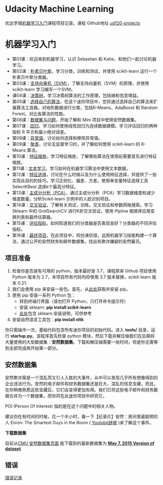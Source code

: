 Udacity Machine Learning 
==============

优达学城[机器学习入门](<https://classroom.udacity.com/courses/ud120>)课程项目记录。课程 Github地址 [ud120-projects](<https://github.com/udacity/ud120-projects>)

# 机器学习入门

- 第01课：欢迎来到机器学习，认识 Sebastian 和 Katie，和他们一起讨论机器学习。
- 第02课：[朴素贝叶斯](./naive_bayes)，学习分类，训练和测试，并使用 scikit-learn 运行一个朴素贝叶斯分类器。
- 第03课：[支持向量机（SVM）](./svm)，了解支持向量机（SVM）的原理，并使用scikit-learn 学习编写一个SVM。
- 课04课：[决策树](./decision_tree)，学习决策树算法的工作原理，包括熵和信息增益。
- 第05课：[选择自己的算法](./choose_your_own)，在这个迷你项目中，您将通过选择自己的算法来扩展算法工具箱，对地形数据进行分类，包括K-Means，AdaBoost 和 Random Forest。对比各算法的性能。
- 第06课：[数据集与问题](./datasets_questions)，开始了解和 Mini 项目中使用安然数据集。
- 第07课：[回归](./regression)，学习如何使用线性回归为连续数据建模。学习评估回归的两种指标 R 平方和最小绝对误差。
- 第08课：[异常值](./outliers)，讨论如何选择和移除异常值。
- 第09课：[聚类](./k_means)，讨论无监督学习的，并了解如何使用 scikit-learn 的 K-Means 算法。
- 第10课：[特征缩放](./k_means)，学习特征缩放，了解哪些算法在使用前需要首先进行特征缩放。
- 第11课：[文本学习](./text_learning)，学习如何在机器学习算法中使用文本数据。
- 第12课：[特征选择](./feature_selection)，讨论在什么时候以及为什么使用特征选择，并提供了一些实现此目的的技巧。学习正则化、偏差、方差。使用单变量特征选择工具SelectKBest 选择k个最高分特征。
- 第13课：[主成分分析（PCA）](./pca)，通过主成分分析（PCA）学习数据维度和减少维度数量。分析Scikit-learn 示例中的人脸识别项目。
- 第14课：[交叉验证](./validation)，了解有关测试，训练，交叉验证和参数网格搜索。学习Sklearn 中的 GridSearchCV 进行K折交叉验证。使用 PIpline 按顺序应用变换列表和最终估算器。
- 第15课：[评估指标](./evaluation)，如何知道我们的分类器是否表现良好？分类器的不同评估指标。
- 第16课：[最终项目](./final_project)，在此项目中，将扮演侦探，运用机器学习技能构建一个算法，通过公开的安然财务和邮件数据集，找出有欺诈嫌疑的安然雇员。

## 项目准备

1. 检查你是否装有可用的 python，版本最好是 3.7，课程原来 Github 项目使用 Python 版本为 2.7，本项目所有代码均将使用 3.7 版本替换，scikit-learn 版本 0.21.
2. 我们会使用 pip 来安装一些包。首先，从[此处](https://pip.pypa.io/en/latest/installing.html)获取并安装 pip。
3. 使用 pip 安装一系列 Python 包：
   - 转到终端行界面（请勿打开 Python，只打开命令提示符）
   - 安装 sklearn: **pip install scikit-learn**
   - [此处](http://scikit-learn.org/stable/install.html)包含 sklearn 安装说明，可供参考
4. 安装自然语言工具包：**pip install nltk**

你只需操作一次，基础代码包含所有迷你项目的初始代码。进入 **tools/** 目录，运行 **startup.py**。该程序首先检查 python 模块，然后下载并解压缩我们在后期将大量使用的大型数据集：**安然数据集**。下载和解压缩需要一些时间，但是你无需等到全部完成再开始第一部分。

## 安然数据集

安然欺诈案是一个混乱而又引人入胜的大事件，从中可以发现几乎所有想像得到的企业违法行为。安然的电子邮件和财务数据集还是巨大、混乱的信息宝藏，而且，在你稍微熟悉这些宝藏后，它们会变得更加有用。我们已将这些电子邮件和财务数据合并为一个数据集，而你将在此迷你项目中研究它。

POI (Person Of Interest) 指的是在这个问题中的相关人物。

建议你在有时间的时候，花一个半小时，看一下【纪录片】安然：房间里最聪明的人 Enron: The Smartest Guys in the Room ( [Youtube链接](https://www.youtube.com/watch?v=rDyMz1V-GSg) )来了解这个事件。

**下载数据集**

目前从[CMU 安然数据集页面](https://www.cs.cmu.edu/~./enron/) 能下载到的最新数据集为 **[May 7, 2015 Version of dataset](https://www.cs.cmu.edu/~./enron/enron_mail_20150507.tar.gz)**.

## 错误

[错误记录](./tools/errors_solution.md)

